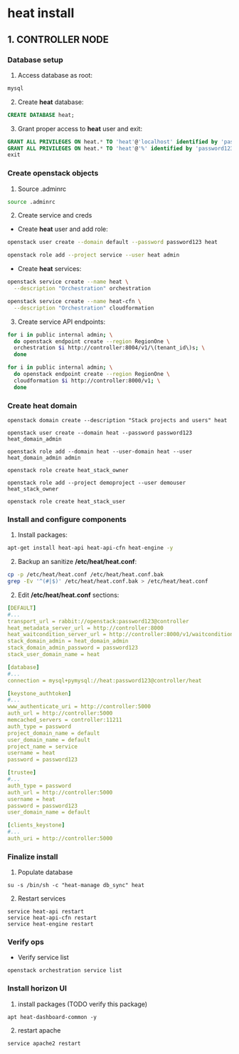 # heat install

## 1. CONTROLLER NODE

### Database setup

1. Access database as root:

```bash
mysql
```

2. Create **heat** database:

```sql
CREATE DATABASE heat;
```

3. Grant proper access to **heat** user and exit:

```sql
GRANT ALL PRIVILEGES ON heat.* TO 'heat'@'localhost' identified by 'password123';
GRANT ALL PRIVILEGES ON heat.* TO 'heat'@'%' identified by 'password123';
exit
```

### Create openstack objects

1. Source .adminrc

```bash
source .adminrc
```

2. Create service and creds

* Create **heat** user and add role:

```bash
openstack user create --domain default --password password123 heat

openstack role add --project service --user heat admin
```

* Create **heat** services:

```bash
openstack service create --name heat \
  --description "Orchestration" orchestration

openstack service create --name heat-cfn \
  --description "Orchestration" cloudformation
```

3. Create service API endpoints:

```bash
for i in public internal admin; \
  do openstack endpoint create --region RegionOne \
  orchestration $i http://controller:8004/v1/\(tenant_id\)s; \
  done

for i in public internal admin; \
  do openstack endpoint create --region RegionOne \
  cloudformation $i http://controller:8000/v1; \
  done
```

### Create heat domain

```
openstack domain create --description "Stack projects and users" heat

openstack user create --domain heat --password password123 heat_domain_admin

openstack role add --domain heat --user-domain heat --user heat_domain_admin admin

openstack role create heat_stack_owner

openstack role add --project demoproject --user demouser heat_stack_owner

openstack role create heat_stack_user
```

### Install and configure components

1. Install packages:

```bash
apt-get install heat-api heat-api-cfn heat-engine -y
```

2. Backup an sanitize **/etc/heat/heat.conf**:

```bash
cp -p /etc/heat/heat.conf /etc/heat/heat.conf.bak
grep -Ev '^(#|$)' /etc/heat/heat.conf.bak > /etc/heat/heat.conf
```

2. Edit **/etc/heat/heat.conf** sections:

```yaml
[DEFAULT]
#...
transport_url = rabbit://openstack:password123@controller
heat_metadata_server_url = http://controller:8000
heat_waitcondition_server_url = http://controller:8000/v1/waitcondition
stack_domain_admin = heat_domain_admin
stack_domain_admin_password = password123
stack_user_domain_name = heat

[database]
#...
connection = mysql+pymysql://heat:password123@controller/heat

[keystone_authtoken]
#...
www_authenticate_uri = http://controller:5000
auth_url = http://controller:5000
memcached_servers = controller:11211
auth_type = password
project_domain_name = default
user_domain_name = default
project_name = service
username = heat
password = password123

[trustee]
#...
auth_type = password
auth_url = http://controller:5000
username = heat
password = password123
user_domain_name = default

[clients_keystone]
#...
auth_uri = http://controller:5000
```

### Finalize install

1. Populate database

```
su -s /bin/sh -c "heat-manage db_sync" heat
```

2. Restart services

```
service heat-api restart
service heat-api-cfn restart
service heat-engine restart
```

### Verify ops

* Verify service list

```
openstack orchestration service list
```

### Install horizon UI

1. install packages (TODO verify this package)

```
apt heat-dashboard-common -y
```

2. restart apache

```
service apache2 restart
```


